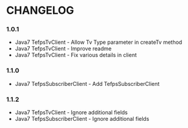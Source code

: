 # CHANGELOG

### 1.0.1

 * Java7 TefpsTvClient - Allow Tv Type parameter in createTv method
 * Java7 TefpsTvClient - Improve readme
 * Java7 TefpsTvClient - Fix various details in client

### 1.1.0

 * Java7 TefpsSubscriberClient - Add TefpsSubscriberClient

### 1.1.2

 * Java7 TefpsTvClient - Ignore additional fields
 * Java7 TefpsSubscriberClient - Ignore additional fields
